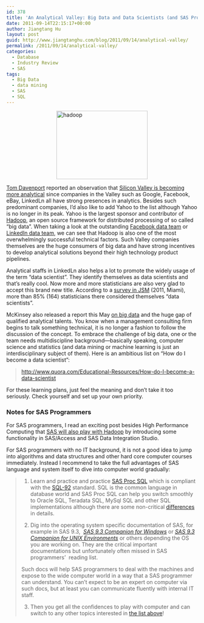 ```yaml
---
id: 378
title: 'An Analytical Valley: Big Data and Data Scientists (and SAS Programmers)'
date: 2011-09-14T22:15:17+00:00
author: Jiangtang Hu
layout: post
guid: http://www.jiangtanghu.com/blog/2011/09/14/analytical-valley/
permalink: /2011/09/14/analytical-valley/
categories:
  - Database
  - Industry Review
  - SAS
tags:
  - Big Data
  - data mining
  - SAS
  - SQL
---
```

[<img style="border-bottom: 0px; border-left: 0px; display: block; float: none; margin-left: auto; border-top: 0px; margin-right: auto; border-right: 0px" title="hadoop" border="0" alt="hadoop" src="http://www.jiangtanghu.com/blog/wp-content/uploads/2011/09/hadoop_thumb.jpg" width="240" height="180" />](http://www.jiangtanghu.com/blog/wp-content/uploads/2011/09/hadoop.jpg)

<a href="http://blogs.sas.com/content/sascom/author/tomdavenport" target="_blank">Tom Davenport</a> reported an observation that <a href="http://blogs.sas.com/content/sascom/2011/09/13/is-silicone-valley-becoming-more-analytical/" target="_blank">Silicon Valley is becoming more analytical</a> since companies in the Valley such as Google, Facebook, eBay, LinkedLn all have strong presences in analytics. Besides such predominant companies, I’d also like to add Yahoo to the list although Yahoo is no longer in its peak. Yahoo is the largest sponsor and contributor of <a href="http://hadoop.apache.org/" target="_blank">Hadoop</a>, an open source framework for distributed processing of so called “big data”. When taking a look at the outstanding <a href="www.facebook.com/data" target="_blank">Facebook data team</a> or <a href="http://sna-projects.com/sna/" target="_blank">LinkedIn data team</a>, we can see that Hadoop is also one of the most overwhelmingly successful technical factors. Such Valley companies themselves are the huge consumers of big data and have strong incentives to develop analytical solutions beyond their high technology product pipelines.

Analytical staffs in LinkedLn also helps a lot to promote the widely usage of the term “data scientist”. They identify themselves as data scientists and that’s really cool. Now more and more statisticians are also very glad to accept this brand new title. According to a <a href="http://blog.revolutionanalytics.com/2011/08/statisticians-at-jsm-consider-themselves-data-scientists.html" target="_blank">survey in JSM</a> (2011, Miami), more than 85% (164) statisticians there considered themselves “data scientists”. 

McKinsey also released a report this May <a href="http://www.mckinsey.com/mgi/publications/big_data/pdfs/MGI_big_data_full_report.pdf" target="_blank">on big data</a> and the huge gap of qualified analytical talents. You know when a management consulting firm begins to talk something technical, it is no longer a fashion to follow the discussion of the concept. To embrace the challenge of big data, one or the team needs multidiscipline background—basically speaking, computer science and statistics (and data mining or machine learning is just an interdisciplinary subject of them). Here is an ambitious list on “How do I become a data scientist”:

> <http://www.quora.com/Educational-Resources/How-do-I-become-a-data-scientist>

For these learning plans, just feel the meaning and don’t take it too seriously. Check yourself and set up your own priority. 

### Notes for SAS Programmers

For SAS programmers, I read an exciting post besides High Performance Computing that <a href="http://blogs.sas.com/content/datamanagement/2011/08/29/sas-hadoop-and-big-data" target="_blank">SAS will also play with Hadoop</a> by introducing some functionality in SAS/Access and SAS Data Integration Studio.

For SAS programmers with no IT background, it is not a good idea to jump into algorithms and data structures and other hard core computer courses immediately. Instead I recommend to take the full advantages of SAS language and system itself to dive into computer world gradually:

> 1. Learn and practice and practice <a href="http://support.sas.com/documentation/cdl/en/sqlproc/63043/HTML/default/viewer.htm#titlepage.htm" target="_blank">SAS Proc SQL</a> which is compliant with the [SQL-92](http://en.wikipedia.org/wiki/SQL-92) standard. SQL is the common language in database world and SAS Proc SQL can help you switch smoothly to Oracle SQL, Teradata SQL, MySql SQL and other SQL implementations although there are some non-critical <a href="http://www.jiangtanghu.com/blog/2009/12/04/work-with-oracle-a-quick-sheet-for-sas-programmers-2/" target="_blank">differences</a> in details.
> 
> 2. Dig into the operating system specific documentation of SAS, for example in SAS 9.3,&#160; _<a href="http://support.sas.com/documentation/cdl/en/hostwin/63047/HTML/default/viewer.htm#titlepage.htm" target="_blank">SAS 9.3 Companion for Windows</a>_ or _<a href="http://support.sas.com/documentation/cdl/en/hostunx/63053/HTML/default/viewer.htm#titlepage.htm" target="_blank">SAS 9.3 Companion for UNIX Environments</a>_ or others depending the OS you are working on. They are the critical important documentations but unfortunately often missed in SAS programmers’&#160; reading list. 
> 
> Such docs will help SAS programmers to deal with the machines and expose to the wide computer world in a way that a SAS programmer can understand. You can’t expect to be an expert on computer via such docs, but at least you can communicate fluently with internal IT staff. 
> 
> 3. Then you get all the confidences to play with computer and can switch to any other topics interested in <a href="http://www.quora.com/Educational-Resources/How-do-I-become-a-data-scientist" target="_blank">the list above</a>!